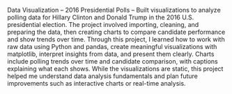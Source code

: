 Data Visualization – 2016 Presidential Polls – Built visualizations to analyze polling data for Hillary Clinton and Donald Trump in the 2016 U.S. presidential election. The project involved importing, cleaning, and preparing the data, then creating charts to compare candidate performance and show trends over time. Through this project, I learned how to work with raw data using Python and pandas, create meaningful visualizations with matplotlib, interpret insights from data, and present them clearly. Charts include polling trends over time and candidate comparison, with captions explaining what each shows. While the visualizations are static, this project helped me understand data analysis fundamentals and plan future improvements such as interactive charts or real-time analysis.
